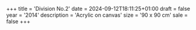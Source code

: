 +++
title = 'Division No.2'
date = 2024-09-12T18:11:25+01:00
draft = false
year = '2014'
description = 'Acrylic on canvas'
size = '90 x 90 cm'
sale = false
+++
